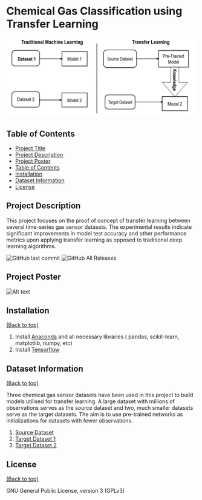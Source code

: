 # Chemical Gas Classification using Transfer Learning 

![Alt text](TL.png?raw=true "Title")

## Table of Contents

- [Project Title](#project-title)
- [Project Description](#project-description)
- [Project Poster](#projectposter)
- [Table of Contents](#table-of-contents)
- [Installation](#installation)
- [Dataset Information](#datasetinformation)
- [License](#license)

## Project Description 

This project focuses on the proof of concept of transfer learning between several time-series gas sensor datasets. The experimental results indicate significant improvements in model test accuracy and other performance metrics upon applying transfer learning as opposed to traditional deep learning algorithms.

![GitHub last commit](https://img.shields.io/github/last-commit/lav30/Transfer-Learning-for-Gas-Sensor-Data)
![GitHub All Releases](https://img.shields.io/github/downloads/lav30/Transfer-Learning-for-Gas-Sensor-Data/total)

## Project Poster

![Alt text](Files/Lavanya_Ramesh_Naik.png?raw=true "Poster")

## Installation
[(Back to top)](#table-of-contents)

1. Install [Anaconda](https://www.anaconda.com) and all necessary libraries ( pandas, scikit-learn, matplotlib, numpy, etc) 
2. Install [Tensorflow](https://www.tensorflow.org/install/pip)

## Dataset Information 
[(Back to top)](#table-of-contents)

Three chemical gas sensor datasets have been used in this project to build models utilised for transfer learning. A large dataset with millions of observations serves as the source dataset and two, much smaller datasets serve as the target datasets. The aim is to use pre-trained networks as initializations for datasets with fewer observations.

1. [Source Dataset](https://archive.ics.uci.edu/ml/datasets/Gas+sensor+array+temperature+modulation)
2. [Target Dataset 1](https://archive.ics.uci.edu/ml/datasets/gas+sensor+array+under+dynamic+gas+mixtures)
3. [Target Dataset 2](https://archive.ics.uci.edu/ml/datasets/Gas+sensor+array+exposed+to+turbulent+gas+mixtures)

## License
[(Back to top)](#table-of-contents)

GNU General Public License, version 3 (GPLv3)
